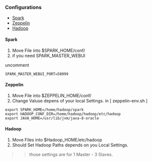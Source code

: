 ### Configurations 
  - [Spark](####Spark)
  - [Zeppelin](####Zeppelin)
  - [Hadoop](####Hadoop)
  
#### Spark
  1. Move File into $SPARK_HOME/conf/
  2. if you need SPARK_MASTER_WEBUI
  
  uncomment 
  ```
  SPARK_MASTER_WEBUI_PORT=50099
  ```
#### Zeppelin
  1. Move File into $ZEPPELIN_HOME/conf/
  2. Change Valuse depens of your local Settings.
  in [ zeppelin-env.sh ]
  ```
  export SPARK_HOME=/home/hadoop/spark
  export HADOOP_CONF_DIR=/home/hadoop/hadoop/etc/hadoop
  export JAVA_HOME=/usr/lib/jvm/java-8-oracle
  ```
  
#### Hadoop
  1. Move Files into $Hadoop_HOME/etc/hadoop
  2. Should Set Hadoop Paths depends on you Local Settings.
  >> those settings are for 1 Master - 3 Slaves.
